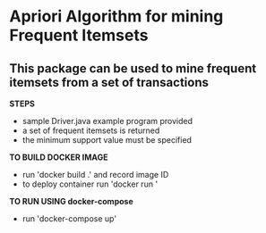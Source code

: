 Apriori Algorithm for mining Frequent Itemsets
============================

This package can be used to mine frequent itemsets from a set of transactions 
----------------------------


**STEPS**

- sample Driver.java example program provided
- a set of frequent itemsets is returned 
- the minimum support value must be specified

**TO BUILD DOCKER IMAGE**

- run 'docker build .' and record image ID
- to deploy container run 'docker run <Image ID>'

**TO RUN USING docker-compose**

- run 'docker-compose up'



